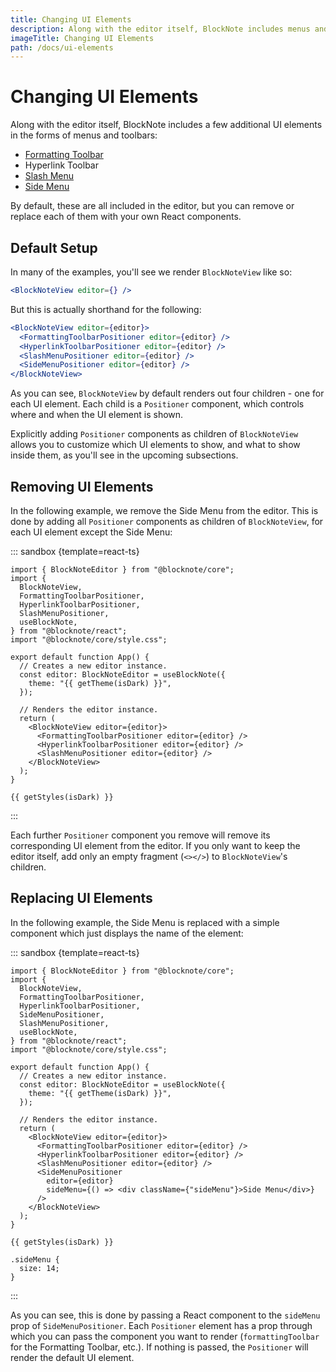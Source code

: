 ```yaml
---
title: Changing UI Elements
description: Along with the editor itself, BlockNote includes menus and toolbars which you can replace or remove.
imageTitle: Changing UI Elements
path: /docs/ui-elements
---
```



<script setup>
import { useData } from 'vitepress';
import { getTheme, getStyles } from "./demoUtils";

const { isDark } = useData();
</script>

# Changing UI Elements

Along with the editor itself, BlockNote includes a few additional UI elements in the forms of menus and toolbars:

- [Formatting Toolbar](/docs/formatting-toolbar)
- Hyperlink Toolbar
- [Slash Menu](/docs/slash-menu)
- [Side Menu](/docs/side-menu)

By default, these are all included in the editor, but you can remove or replace each of them with your own React components.

## Default Setup

In many of the examples, you'll see we render `BlockNoteView` like so:

```jsx
<BlockNoteView editor={} />
```

But this is actually shorthand for the following:

```jsx
<BlockNoteView editor={editor}>
  <FormattingToolbarPositioner editor={editor} />
  <HyperlinkToolbarPositioner editor={editor} />
  <SlashMenuPositioner editor={editor} />
  <SideMenuPositioner editor={editor} />
</BlockNoteView>
```

As you can see, `BlockNoteView` by default renders out four children - one for each UI element. Each child is a `Positioner` component, which controls where and when the UI element is shown.

Explicitly adding `Positioner` components as children of `BlockNoteView` allows you to customize which UI elements to show, and what to show inside them, as you'll see in the upcoming subsections.

## Removing UI Elements

In the following example, we remove the Side Menu from the editor. This is done by adding all `Positioner` components as children of `BlockNoteView`, for each UI element except the Side Menu:

::: sandbox {template=react-ts}

```typescript-vue /App.tsx
import { BlockNoteEditor } from "@blocknote/core";
import {
  BlockNoteView,
  FormattingToolbarPositioner,
  HyperlinkToolbarPositioner,
  SlashMenuPositioner,
  useBlockNote,
} from "@blocknote/react";
import "@blocknote/core/style.css";

export default function App() {
  // Creates a new editor instance.
  const editor: BlockNoteEditor = useBlockNote({
    theme: "{{ getTheme(isDark) }}",
  });

  // Renders the editor instance.
  return (
    <BlockNoteView editor={editor}>
      <FormattingToolbarPositioner editor={editor} />
      <HyperlinkToolbarPositioner editor={editor} />
      <SlashMenuPositioner editor={editor} />
    </BlockNoteView>
  );
}

```

```css-vue /styles.css [hidden]
{{ getStyles(isDark) }}
```

:::

Each further `Positioner` component you remove will remove its corresponding UI element from the editor. If you only want to keep the editor itself, add only an empty fragment (`<></>`) to `BlockNoteView`'s children.

## Replacing UI Elements

In the following example, the Side Menu is replaced with a simple component which just displays the name of the element:

::: sandbox {template=react-ts}

```typescript-vue /App.tsx
import { BlockNoteEditor } from "@blocknote/core";
import {
  BlockNoteView,
  FormattingToolbarPositioner,
  HyperlinkToolbarPositioner,
  SideMenuPositioner,
  SlashMenuPositioner,
  useBlockNote,
} from "@blocknote/react";
import "@blocknote/core/style.css";

export default function App() {
  // Creates a new editor instance.
  const editor: BlockNoteEditor = useBlockNote({
    theme: "{{ getTheme(isDark) }}",
  });

  // Renders the editor instance.
  return (
    <BlockNoteView editor={editor}>
      <FormattingToolbarPositioner editor={editor} />
      <HyperlinkToolbarPositioner editor={editor} />
      <SlashMenuPositioner editor={editor} />
      <SideMenuPositioner
        editor={editor}
        sideMenu={() => <div className={"sideMenu"}>Side Menu</div>}
      />
    </BlockNoteView>
  );
}

```

```css-vue /styles.css [hidden]
{{ getStyles(isDark) }}

.sideMenu {
  size: 14;
}
```

:::

As you can see, this is done by passing a React component to the `sideMenu` prop of `SideMenuPositioner`. Each `Positioner` element has a prop through which you can pass the component you want to render (`formattingToolbar` for the Formatting Toolbar, etc.). If nothing is passed, the `Positioner` will render the default UI element.

